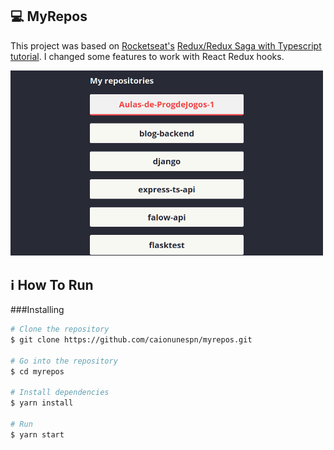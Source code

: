 ## 💻 MyRepos

This project was based on [Rocketseat's](https://github.com/Rocketseat) [Redux/Redux Saga with Typescript tutorial](https://www.youtube.com/watch?v=OXxul6AvXNs). I changed some features to work with React Redux hooks.

<img alt="Myrepos Home" title="Myrepos Home" src="/assets/myrepos1.png" width="500px" />

## :information_source: How To Run

###Installing

```bash
# Clone the repository
$ git clone https://github.com/caionunespn/myrepos.git

# Go into the repository
$ cd myrepos

# Install dependencies
$ yarn install

# Run
$ yarn start
```
